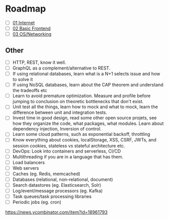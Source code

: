 # Roadmap

- [ ] [01 Internet](./01_internet.md)
- [ ] [02 Basic Frontend](./02_basic_frontend.md)
- [ ] [03 OS/Networking](./03_OS_Networking.md)

## Other

- [ ] HTTP, REST, know it well.
- [ ] GraphQL as a complement/alternative to REST.
- [ ] If using relational databases, learn what is a N+1 selects issue and how to solve it
- [ ] If using NoSQL databases, learn about the CAP theorem and understand the tradeoffs etc
- [ ] Learn to avoid premature optimization. Measure and profile before jumping to conclusion on theoretic bottlenecks that don't exist.
- [ ] Unit test all the things, learn how to mock and what to mock, learn the difference between unit and integration tests.
- [ ] Invest time in good design, read some other open source projets, see how they organize the code, what packages, what modules. Learn about dependency injection, Inversion of control.
- [ ] Learn some cloud patterns, such as exponential backoff, throttling
- [ ] Know everything about cookies, localStorage, XSS, CSRF, JWTs, and session cookies, stateless vs stateful architecture etc.
- [ ] DevOps: Look into containers and serverless, CI/CD
- [ ] Multithreading if you are in a language that has them.
- [ ] Load balancers
- [ ] Web servers
- [ ] Caches (eg. Redis, memcached)
- [ ] Databases (relational, non-relational, document)
- [ ] Search datastores (eg. Elasticsearch, Solr)
- [ ] Log/event/message processors (eg. Kafka)
- [ ] Task queues/task processing libraries
- [ ] Periodic jobs (eg. cron)

https://news.ycombinator.com/item?id=18961793
